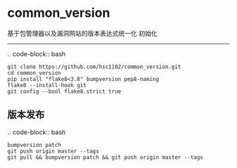 # common_version

基于包管理器以及漏洞网站的版本表达式统一化 初始化

-------

.. code-block:: bash

    git clone https://github.com/hsc1102/common_version.git
    cd common_version
    pip install "flake8<3.8" bumpversion pep8-naming
    flake8 --install-hook git
    git config --bool flake8.strict true

版本发布
--------

.. code-block:: bash

    bumpversion patch
    git push origin master --tags
    git pull && bumpversion patch && git push origin master --tags
